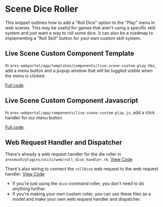 # Scene Dice Roller

This snippet outlines how to add a "Roll Dice" option to the "Play" menu in web scenes.  This may be useful for games that aren't using a specific skill system and just want a way to roll some dice.  It can also be a roadmap to implementing a "Roll Skill" button for your own custom skill system.

## Live Scene Custom Component Template

In `ares-webportal/app/templates/components/live-scene-custom-play.hbs`, add a menu button and a popup window that will be toggled visible when the menu is clicked.

[Full code](live-scene-custom-play.hbs).

## Live Scene Custom Component Javascript

In `ares-webportal/app/components/live-scene-custom-play.js`, add a click handler for our menu button.  

[Full code](live-scene-custom-play.js).

## Web Request Handler and Dispatcher

There's already a web request handler for the die roller in `aresmush/plugins/utils/web/roll_dice_handler.rb`.  [View Code](https://github.com/AresMUSH/aresmush/blob/master/plugins/utils/utils.rb#L76)

There's also wiring to connect the `rollDice` web request to the web request handler.  [View Code](https://github.com/AresMUSH/aresmush/blob/master/plugins/utils/web/roll_dice_handler.rb)

* If you're just using the `dice` command roller, you don't need to do anything further.
* If you're making your own custom roller, you can use these files as a model and make your own web request handler and dispatcher.
